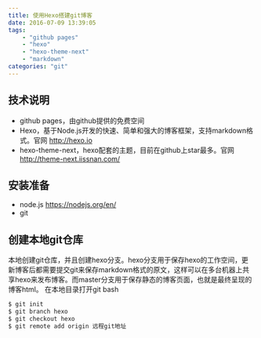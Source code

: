 ```yaml
---
title: 使用Hexo搭建git博客
date: 2016-07-09 13:39:05
tags: 
	- "github pages"
	- "hexo"
	- "hexo-theme-next"
	- "markdown"
categories: "git"
---
```

## 技术说明
* github pages，由github提供的免费空间
* Hexo，基于Node.js开发的快速、简单和强大的博客框架，支持markdown格式。官网 http://hexo.io
* hexo-theme-next，hexo配套的主题，目前在github上star最多。官网 http://theme-next.iissnan.com/

## 安装准备
* node.js  https://nodejs.org/en/
* git

## 创建本地git仓库
本地创建git仓库，并且创建hexo分支。hexo分支用于保存hexo的工作空间，更新博客后都需要提交git来保存markdown格式的原文，这样可以在多台机器上共享hexo来发布博客。而master分支用于保存静态的博客页面，也就是最终呈现的博客html。
在本地目录打开git bash
``` bash
$ git init
$ git branch hexo
$ git checkout hexo 
$ git remote add origin 远程git地址
```
